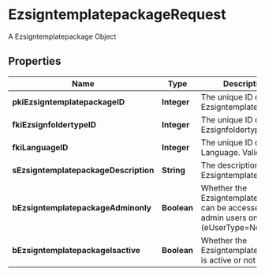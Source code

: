 

# EzsigntemplatepackageRequest

A Ezsigntemplatepackage Object

## Properties

| Name | Type | Description | Notes |
|------------ | ------------- | ------------- | -------------|
|**pkiEzsigntemplatepackageID** | **Integer** | The unique ID of the Ezsigntemplatepackage |  [optional] |
|**fkiEzsignfoldertypeID** | **Integer** | The unique ID of the Ezsignfoldertype. |  |
|**fkiLanguageID** | **Integer** | The unique ID of the Language.  Valid values:  |Value|Description| |-|-| |1|French| |2|English| |  |
|**sEzsigntemplatepackageDescription** | **String** | The description of the Ezsigntemplatepackage |  |
|**bEzsigntemplatepackageAdminonly** | **Boolean** | Whether the Ezsigntemplatepackage can be accessed by admin users only (eUserType&#x3D;Normal) |  |
|**bEzsigntemplatepackageIsactive** | **Boolean** | Whether the Ezsigntemplatepackage is active or not |  |



